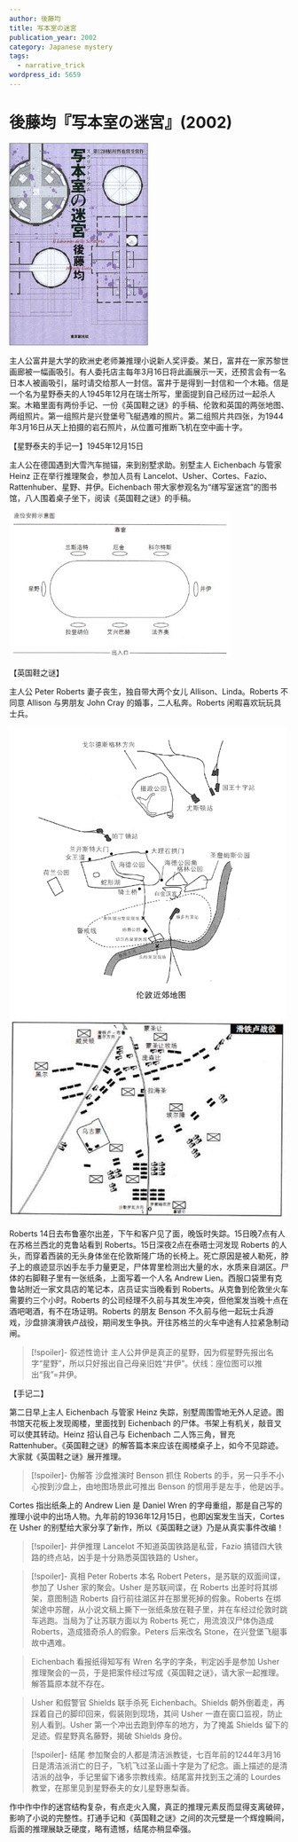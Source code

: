 ```yaml
---
author: 後藤均
title: 写本室の迷宮
publication_year: 2002
category: Japanese mystery
tags:
  - narrative_trick
wordpress_id: 5659
---
```


# 後藤均『写本室の迷宮』(2002)

<img src=images/2002_cover.jpg width=250/>

主人公富井是大学的欧洲史老师兼推理小说新人奖评委。某日，富井在一家苏黎世画廊被一幅画吸引。有人委托店主每年3月16日将此画展示一天，还预言会有一名日本人被画吸引，届时请交给那人一封信。富井于是得到一封信和一个木箱。信是一个名为星野泰夫的人1945年12月在瑞士所写，里面提到自己经历过一起杀人案。木箱里面有两份手记、一份《英国鞋之谜》的手稿、伦敦和英国的两张地图、两组照片。第一组照片是兴登堡号飞艇遇难的照片。第二组照片共四张，为1944年3月16日从天上拍摄的岩石照片，从位置可推断飞机在空中画十字。

【星野泰夫的手记一】1945年12月15日

主人公在德国遇到大雪汽车抛锚，来到别墅求助。别墅主人 Eichenbach 与管家 Heinz 正在举行推理聚会，参加人员有 Lancelot、Usher、Cortes、Fazio、Rattenhuber、星野、井伊。Eichenbach 带大家参观名为“缮写室迷宫”的图书馆，八人围着桌子坐下，阅读《英国鞋之谜》的手稿。

<img src=images/2002_seating.jpg width=400/>

【英国鞋之谜】

主人公 Peter Roberts 妻子丧生，独自带大两个女儿 Allison、Linda。Roberts 不同意 Allison 与男朋友 John Cray 的婚事，二人私奔。Roberts 闲暇喜欢玩玩具士兵。

<img src=images/2002_london.jpg width=500/>
<img src=images/2002_waterloo.jpg width=500/>

Roberts 14日去布鲁塞尔出差，下午和客户见了面，晚饭时失踪。15日晚7点有人在苏格兰西北的克鲁站看到 Roberts。15日深夜2点在泰晤士河发现 Roberts 的人头，而穿着西装的无头身体坐在伦敦斯隆广场的长椅上。死亡原因是被人勒死，脖子上的痕迹显示凶手左手力量更足，尸体胃里检测出大量的水，水质来自湖区。尸体的右脚鞋子里有一张纸条，上面写着一个人名 Andrew Lien。西服口袋里有克鲁站附近一家文具店的笔记本，店员证实当晚看到 Roberts。从克鲁到伦敦坐火车需要约三个小时。Roberts 的公司经理不久前与其发生冲突，但他案发当晚十点在酒吧喝酒，有不在场证明。Roberts 的朋友 Benson 不久前与他一起玩士兵游戏，沙盘排演滑铁卢战役，期间发生争执。开往苏格兰的火车中途有人拉紧急制动闸。

> [!spoiler]- 叙述性诡计
> 主人公井伊是真正的星野，因为假星野先报出名字“星野”，所以只好报出自己母亲旧姓“井伊”。伏线：座位图可以推出“我”=井伊。

【手记二】

第二日早上主人 Eichenbach 与管家 Heinz 失踪，别墅周围雪地无外人足迹。图书馆天花板上发现阁楼，里面找到 Eichenbach 的尸体。书架上有机关，敲音叉可以使其转动。Heinz 招认自己与 Eichenbach 二人饰三角，冒充 Rattenhuber。《英国鞋之谜》的解答篇本来应该在阁楼桌子上，如今不见踪迹。大家就《英国鞋之谜》展开推理。

> [!spoiler]- 伪解答
> 沙盘推演时 Benson 抓住 Roberts 的手，另一只手不小心按到沙盘上，由地图场景此可推出 Benson 的惯用手是左手，他是凶手。

Cortes 指出纸条上的 Andrew Lien 是 Daniel Wren 的字母重组，那是自己写的推理小说中的出场人物。九年前的1936年12月15日，也即凶案发生当天，Cortes 在 Usher 的别墅给大家分享了新作，所以《英国鞋之谜》乃是从真实事件改编！

> [!spoiler]- 井伊推理
> Lancelot 不知道英国铁路是私营，Fazio 搞错四大铁路的终点站，凶手是十分熟悉英国铁路的 Usher。

> [!spoiler]- 真相
> Peter Roberts 本名 Robert Peters，是苏联的双面间谍，参加了 Usher 家的聚会。Usher 是苏联间谍，在 Roberts 出差时将其绑架，意图制造 Roberts 自行前往湖区并在那里死掉的假象。Roberts 在绑架途中苏醒，从小说文稿上撕下一张纸条放在鞋子里，并在车经过伦敦时跳车逃跑。当局为了让苏联方面以为 Roberts 死亡，用流浪汉尸体伪造成 Roberts，造成猎奇杀人的假象。Peters 后来改名 Stone，在兴登堡飞艇事故中遇难。

> Eichenbach 看报纸得知写有 Wren 名字的字条，判定凶手是参加 Usher 推理聚会的一员，于是把案件经过写成《英国鞋之谜》，请大家一起推理。解答篇原本就不存在。

> Usher 和假警官 Shields 联手杀死 Eichenbach。Shields 朝外倒着走，再踩着自己的脚印回来，假装刚到现场，其间 Usher 一直在窗口监视，防止别人看到。Usher 第一个冲出去跑到停车的地方，为了掩盖 Shields 留下的足迹。假星野真名藤野，揭破 Shields 身份。

> [!spoiler]- 结尾
> 参加聚会的人都是清洁派教徒，七百年前的1244年3月16日是清洁派消亡的日子，飞机飞过圣山画十字是为了纪念。画上描述的是清洁派的战争，手记里留下诸多宗教线索。结尾富井找到玉之浦的 Lourdes 教堂，在那里见到星野泰夫的女儿星野惠梨香。

作中作中作的迷宫结构复杂，有点走火入魔，真正的推理元素反而显得支离破碎，影响了小说的完整性。打通手记和《英国鞋之谜》之间的次元壁是一个辉煌瞬间，后面的推理展缺乏硬度，略有遗憾，结尾亦稍显牵强。